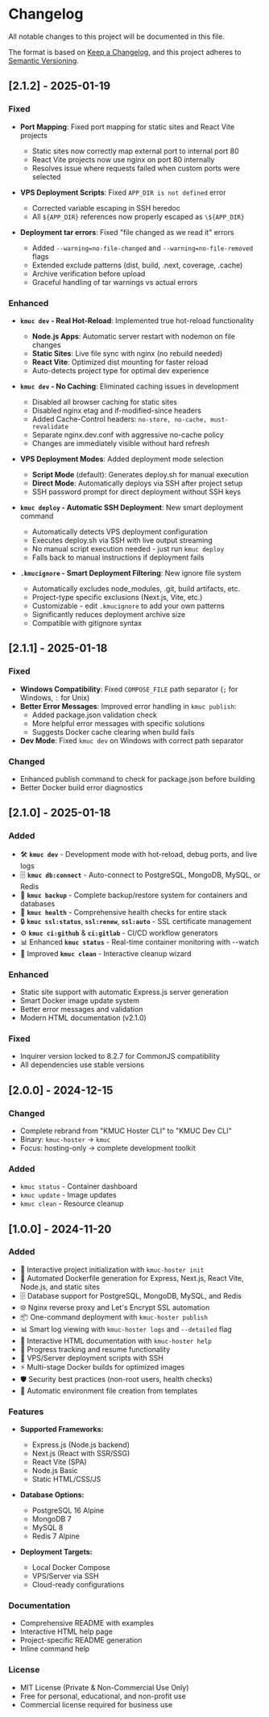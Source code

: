 # Changelog

All notable changes to this project will be documented in this file.

The format is based on [Keep a Changelog](https://keepachangelog.com/en/1.0.0/),
and this project adheres to [Semantic Versioning](https://semver.org/spec/v2.0.0.html).

## [2.1.2] - 2025-01-19

### Fixed
- **Port Mapping**: Fixed port mapping for static sites and React Vite projects
  - Static sites now correctly map external port to internal port 80
  - React Vite projects now use nginx on port 80 internally
  - Resolves issue where requests failed when custom ports were selected

- **VPS Deployment Scripts**: Fixed `APP_DIR is not defined` error
  - Corrected variable escaping in SSH heredoc
  - All `${APP_DIR}` references now properly escaped as `\${APP_DIR}`

- **Deployment tar errors**: Fixed "file changed as we read it" errors
  - Added `--warning=no-file-changed` and `--warning=no-file-removed` flags
  - Extended exclude patterns (dist, build, .next, coverage, .cache)
  - Archive verification before upload
  - Graceful handling of tar warnings vs actual errors

### Enhanced
- **`kmuc dev` - Real Hot-Reload**: Implemented true hot-reload functionality
  - **Node.js Apps**: Automatic server restart with nodemon on file changes
  - **Static Sites**: Live file sync with nginx (no rebuild needed)
  - **React Vite**: Optimized dist mounting for faster reload
  - Auto-detects project type for optimal dev experience

- **`kmuc dev` - No Caching**: Eliminated caching issues in development
  - Disabled all browser caching for static sites
  - Disabled nginx etag and if-modified-since headers
  - Added Cache-Control headers: `no-store, no-cache, must-revalidate`
  - Separate nginx.dev.conf with aggressive no-cache policy
  - Changes are immediately visible without hard refresh

- **VPS Deployment Modes**: Added deployment mode selection
  - **Script Mode** (default): Generates deploy.sh for manual execution
  - **Direct Mode**: Automatically deploys via SSH after project setup
  - SSH password prompt for direct deployment without SSH keys

- **`kmuc deploy` - Automatic SSH Deployment**: New smart deployment command
  - Automatically detects VPS deployment configuration
  - Executes deploy.sh via SSH with live output streaming
  - No manual script execution needed - just run `kmuc deploy`
  - Falls back to manual instructions if deployment fails

- **`.kmucignore` - Smart Deployment Filtering**: New ignore file system
  - Automatically excludes node_modules, .git, build artifacts, etc.
  - Project-type specific exclusions (Next.js, Vite, etc.)
  - Customizable - edit `.kmucignore` to add your own patterns
  - Significantly reduces deployment archive size
  - Compatible with gitignore syntax

## [2.1.1] - 2025-01-18

### Fixed
- **Windows Compatibility**: Fixed `COMPOSE_FILE` path separator (`;` for Windows, `:` for Unix)
- **Better Error Messages**: Improved error handling in `kmuc publish`:
  - Added package.json validation check
  - More helpful error messages with specific solutions
  - Suggests Docker cache clearing when build fails
- **Dev Mode**: Fixed `kmuc dev` on Windows with correct path separator

### Changed
- Enhanced publish command to check for package.json before building
- Better Docker build error diagnostics

## [2.1.0] - 2025-01-18

### Added
- 🛠️ **`kmuc dev`** - Development mode with hot-reload, debug ports, and live logs
- 🗄️ **`kmuc db:connect`** - Auto-connect to PostgreSQL, MongoDB, MySQL, or Redis
- 💾 **`kmuc backup`** - Complete backup/restore system for containers and databases
- 🏥 **`kmuc health`** - Comprehensive health checks for entire stack
- 🔒 **`kmuc ssl:status`**, **`ssl:renew`**, **`ssl:auto`** - SSL certificate management
- ⚙️ **`kmuc ci:github`** & **`ci:gitlab`** - CI/CD workflow generators
- 📊 Enhanced **`kmuc status`** - Real-time container monitoring with --watch
- 🧹 Improved **`kmuc clean`** - Interactive cleanup wizard

### Enhanced
- Static site support with automatic Express.js server generation
- Smart Docker image update system
- Better error messages and validation
- Modern HTML documentation (v2.1.0)

### Fixed
- Inquirer version locked to 8.2.7 for CommonJS compatibility
- All dependencies use stable versions

## [2.0.0] - 2024-12-15

### Changed
- Complete rebrand from "KMUC Hoster CLI" to "KMUC Dev CLI"
- Binary: `kmuc-hoster` → `kmuc`
- Focus: hosting-only → complete development toolkit

### Added
- `kmuc status` - Container dashboard
- `kmuc update` - Image updates
- `kmuc clean` - Resource cleanup

## [1.0.0] - 2024-11-20

### Added
- 🎯 Interactive project initialization with `kmuc-hoster init`
- 🐳 Automated Dockerfile generation for Express, Next.js, React Vite, Node.js, and static sites
- 🗄️ Database support for PostgreSQL, MongoDB, MySQL, and Redis
- 🌐 Nginx reverse proxy and Let's Encrypt SSL automation
- 📦 One-command deployment with `kmuc-hoster publish`
- 📊 Smart log viewing with `kmuc-hoster logs` and `--detailed` flag
- 📖 Interactive HTML documentation with `kmuc-hoster help`
- 💾 Progress tracking and resume functionality
- 🚀 VPS/Server deployment scripts with SSH
- ⚡ Multi-stage Docker builds for optimized images
- 🛡️ Security best practices (non-root users, health checks)
- 🔄 Automatic environment file creation from templates

### Features
- **Supported Frameworks:**
  - Express.js (Node.js backend)
  - Next.js (React with SSR/SSG)
  - React Vite (SPA)
  - Node.js Basic
  - Static HTML/CSS/JS

- **Database Options:**
  - PostgreSQL 16 Alpine
  - MongoDB 7
  - MySQL 8
  - Redis 7 Alpine

- **Deployment Targets:**
  - Local Docker Compose
  - VPS/Server via SSH
  - Cloud-ready configurations

### Documentation
- Comprehensive README with examples
- Interactive HTML help page
- Project-specific README generation
- Inline command help

### License
- MIT License (Private & Non-Commercial Use Only)
- Free for personal, educational, and non-profit use
- Commercial license required for business use
